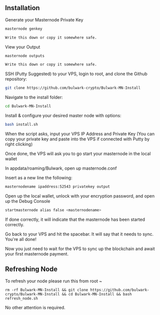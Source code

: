 ## Installation

Generate your Masternode Private Key
```bash
masternode genkey

Write this down or copy it somewhere safe.
```
View your Output

```bash
masternode outputs

Write this down or copy it somewhere safe. 
```

SSH (Putty Suggested) to your VPS, login to root, and clone the Github repository:

```bash
git clone https://github.com/bulwark-crypto/Bulwark-MN-Install
```
Navigate to the install folder:

```bash
cd Bulwark-MN-Install
```

Install & configure your desired master node with options:

```bash
bash install.sh 
```

When the script asks, input your VPS IP Address and Private Key (You can copy your private key and paste into the VPS if connected with Putty by right clicking)

Once done, the VPS will ask you to go start your masternode in the local wallet

In appdata/roaming/Bulwark, open up masternode.conf

Insert as a new line the following:

```bash
masternodename ipaddress:52543 privatekey output
```

Open up the local wallet, unlock with your encryption password, and open up the Debug Console

```bash
startmasternode alias false <masternodename>
```
If done correctly, it will indicate that the masternode has been started correctly. 

Go back to your VPS and hit the spacebar. It will say that it needs to sync. You're all done!

Now you just need to wait for the VPS to sync up the blockchain and await your first masternode payment.

## Refreshing Node

To refresh your node please run this from root ~

```
rm -rf Bulwark-MN-Install && git clone https://github.com/bulwark-crypto/Bulwark-MN-Install && cd Bulwark-MN-Install && bash refresh_node.sh
```

No other attention is required.

